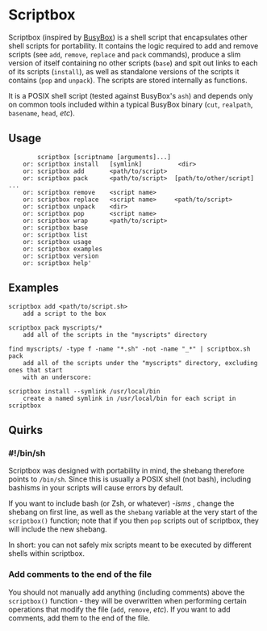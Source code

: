 # Scriptbox

Scriptbox (inspired by [BusyBox](https://www.busybox.net/)) is a shell script that encapsulates other shell scripts for portability. It contains the logic required to add and remove scripts (see `add`, `remove`, `replace` and `pack` commands), produce a slim version of itself containing no other scripts (`base`) and spit out links to each of its scripts (`install`), as well as standalone versions of the scripts it contains (`pop` and `unpack`). The scripts are stored internally as functions.

It is a POSIX shell script (tested against BusyBox's `ash`) and depends only on common tools included within a typical BusyBox binary (`cut`, `realpath`, `basename`, `head`, *etc*). 

## Usage

```
	    scriptbox [scriptname [arguments]...]
	or: scriptbox install   [symlink]          <dir>
	or: scriptbox add       <path/to/script>
	or: scriptbox pack      <path/to/script>  [path/to/other/script] ...
	or: scriptbox remove    <script name>
	or: scriptbox replace   <script name>     <path/to/script>
	or: scriptbox unpack    <dir>
	or: scriptbox pop       <script name>
	or: scriptbox wrap      <path/to/script>
	or: scriptbox base
	or: scriptbox list
	or: scriptbox usage
	or: scriptbox examples
	or: scriptbox version
	or: scriptbox help'
```

## Examples

```
scriptbox add <path/to/script.sh>
	add a script to the box

scriptbox pack myscripts/*
	add all of the scripts in the "myscripts" directory

find myscripts/ -type f -name "*.sh" -not -name "_*" | scriptbox.sh pack
	add all of the scripts under the "myscripts" directory, excluding ones that start
	with an underscore:

scriptbox install --symlink /usr/local/bin
	create a named symlink in /usr/local/bin for each script in scriptbox
```

## Quirks

### #!/bin/sh

Scriptbox was designed with portability in mind, the shebang therefore points to `/bin/sh`. Since this is usually a POSIX shell (not bash), including bashisms in your scripts will cause errors by default.

If you want to include bash (or Zsh, or whatever) *-isms* , change the shebang on first line, as well as the `shebang` variable at the very start of the `scriptbox()` function; note that if you then `pop` scripts out of scriptbox, they will include the new shebang.

In short: you can not safely mix scripts meant to be executed by different shells within scriptbox.

### Add comments to the end of the file

You should not manually add anything (including comments) above the `scriptbox()` function - they will be overwritten when performing certain operations that modify the file (`add`, `remove`, *etc*). If you want to add comments, add them to the end of the file.
